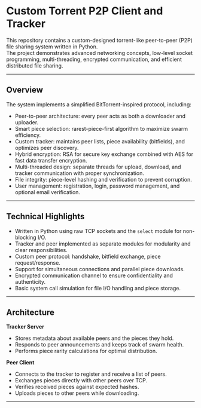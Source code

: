 # Custom Torrent P2P Client and Tracker

This repository contains a custom-designed torrent-like peer-to-peer (P2P) file sharing system written in Python.  
The project demonstrates advanced networking concepts, low-level socket programming, multi-threading, encrypted communication, and efficient distributed file sharing.

---

## Overview

The system implements a simplified BitTorrent-inspired protocol, including:
- Peer-to-peer architecture: every peer acts as both a downloader and uploader.
- Smart piece selection: rarest-piece-first algorithm to maximize swarm efficiency.
- Custom tracker: maintains peer lists, piece availability (bitfields), and optimizes peer discovery.
- Hybrid encryption: RSA for secure key exchange combined with AES for fast data transfer encryption.
- Multi-threaded design: separate threads for upload, download, and tracker communication with proper synchronization.
- File integrity: piece-level hashing and verification to prevent corruption.
- User management: registration, login, password management, and optional email verification.

---

## Technical Highlights

- Written in Python using raw TCP sockets and the `select` module for non-blocking I/O.
- Tracker and peer implemented as separate modules for modularity and clear responsibilities.
- Custom peer protocol: handshake, bitfield exchange, piece request/response.
- Support for simultaneous connections and parallel piece downloads.
- Encrypted communication channel to ensure confidentiality and authenticity.
- Basic system call simulation for file I/O handling and piece storage.

---

## Architecture

**Tracker Server**
- Stores metadata about available peers and the pieces they hold.
- Responds to peer announcements and keeps track of swarm health.
- Performs piece rarity calculations for optimal distribution.

**Peer Client**
- Connects to the tracker to register and receive a list of peers.
- Exchanges pieces directly with other peers over TCP.
- Verifies received pieces against expected hashes.
- Uploads pieces to other peers while downloading.

---
